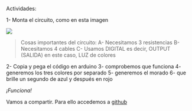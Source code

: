 Actividades:

1- Monta el circuito, como en esta imagen

![](https://cdn.sparkfun.com/assets/learn_tutorials/3/1/0/Arduino_circuit_02_01.png)

> Cosas importantes del circuito:
>   A- Necesitamos 3 resistencias
>   B- Necesitamos 4 cables
>   C- Usamos DIGITAL es decir, OUTPUT (SALIDA) en este caso, LUZ de colores


2- Copia y pega el código en arduino
3- comprobemos que funciona
4- generemos los tres colores por separado
5- generemos el morado
6- que brille un segundo de azul y después en rojo


_¡Funciona!_ 

Vamos a compartir. Para ello accedemos a [github](www.github.com)
